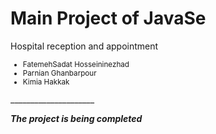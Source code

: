 # **Main Project of JavaSe**

Hospital reception and appointment

<sup>

- FatemehSadat Hosseininezhad
- Parnian Ghanbarpour
- Kimia Hakkak

</sup>
_____________________

***The project  is being completed***

